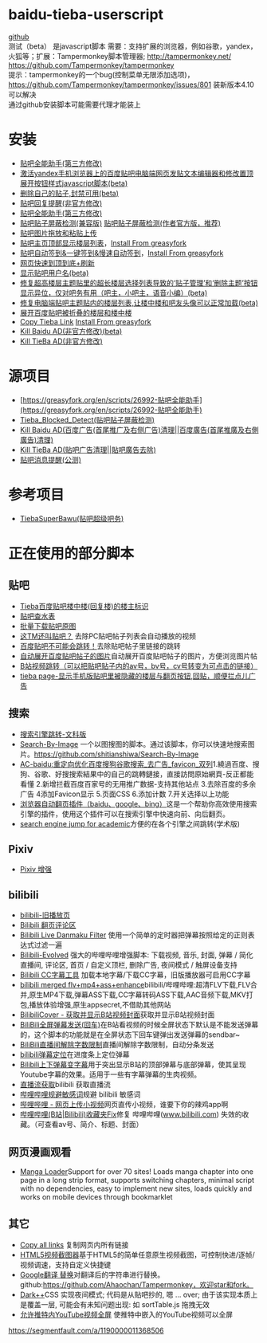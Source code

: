 # baidu-tieba-userscript
[github](https://github.com/shitianshiwa/baidu-tieba-userscript)<br/>
测试（beta）
是javascript脚本
需要：支持扩展的浏览器，例如谷歌，yandex，火狐等；扩展：Tampermonkey脚本管理器; http://tampermonkey.net/<br/>https://github.com/Tampermonkey/tampermonkey<br/>
提示：tampermonkey的一个bug(控制菜单无限添加选项)，https://github.com/Tampermonkey/tampermonkey/issues/801 装新版本4.10可以解决<br/>
通过github安装脚本可能需要代理才能装上<br/>
# 安装
- [贴吧全能助手(第三方修改)](https://openuserjs.org/scripts/shitianshiwa/%E8%B4%B4%E5%90%A7%E5%85%A8%E8%83%BD%E5%8A%A9%E6%89%8B(%E7%AC%AC%E4%B8%89%E6%96%B9%E4%BF%AE%E6%94%B9))
- [激活yandex手机浏览器上的百度贴吧电脑端网页发贴文本编辑器和修改置顶展开按钮样式javascript脚本(beta)](https://github.com/shitianshiwa/baidu-tieba-userscript/raw/master/%E4%BF%AE%E5%A4%8D%E7%94%B5%E8%84%91%E7%AB%AF%E8%B4%B4%E5%90%A7%E4%B8%BB%E9%A2%98%E8%B4%B4%E5%86%85%E7%9A%84%E6%A5%BC%E5%B1%82%E5%88%97%E8%A1%A8%2C%E8%AE%A9%E6%A5%BC%E4%B8%AD%E6%A5%BC%E5%92%8C%E5%90%A7%E5%8F%8B%E5%A4%B4%E5%83%8F%E5%8F%AF%E4%BB%A5%E6%AD%A3%E5%B8%B8%E5%8A%A0%E8%BD%BD(beta)/%E4%BF%AE%E5%A4%8D%E7%94%B5%E8%84%91%E7%AB%AF%E8%B4%B4%E5%90%A7%E4%B8%BB%E9%A2%98%E8%B4%B4%E5%86%85%E7%9A%84%E6%A5%BC%E5%B1%82%E5%88%97%E8%A1%A8%2C%E8%AE%A9%E6%A5%BC%E4%B8%AD%E6%A5%BC%E5%92%8C%E5%90%A7%E5%8F%8B%E5%A4%B4%E5%83%8F%E5%8F%AF%E4%BB%A5%E6%AD%A3%E5%B8%B8%E5%8A%A0%E8%BD%BD(beta).user.js)
- [删除自己的贴子,封禁可用(beta)](https://github.com/shitianshiwa/baidu-tieba-userscript/raw/master/%E5%88%A0%E9%99%A4%E8%87%AA%E5%B7%B1%E7%9A%84%E8%B4%B4%E5%AD%90%2C%E5%B0%81%E7%A6%81%E5%8F%AF%E7%94%A8(beta)/%E5%88%A0%E9%99%A4%E8%87%AA%E5%B7%B1%E7%9A%84%E8%B4%B4%E5%AD%90%2C%E5%B0%81%E7%A6%81%E5%8F%AF%E7%94%A8(beta).user.js)
- [贴吧回复提醒(非官方修改)](https://github.com/shitianshiwa/baidu-tieba-userscript/raw/master/%E8%B4%B4%E5%90%A7%E5%9B%9E%E5%A4%8D%E6%8F%90%E9%86%92(%E9%9D%9E%E5%AE%98%E6%96%B9%E4%BF%AE%E6%94%B9)/%E8%B4%B4%E5%90%A7%E5%9B%9E%E5%A4%8D%E6%8F%90%E9%86%92(%E9%9D%9E%E5%AE%98%E6%96%B9%E4%BF%AE%E6%94%B9).user.js)
- [贴吧全能助手(第三方修改)](https://github.com/shitianshiwa/baidu-tieba-userscript/raw/master/%E8%B4%B4%E5%90%A7%E5%85%A8%E8%83%BD%E5%8A%A9%E6%89%8B/%E8%B4%B4%E5%90%A7%E5%85%A8%E8%83%BD%E5%8A%A9%E6%89%8B.user.js)
- [贴吧贴子屏蔽检测(兼容版)](https://github.com/shitianshiwa/baidu-tieba-userscript/raw/master/%E8%B4%B4%E5%90%A7%E8%B4%B4%E5%AD%90%E5%B1%8F%E8%94%BD%E6%A3%80%E6%B5%8B/%E8%B4%B4%E5%90%A7%E8%B4%B4%E5%AD%90%E5%B1%8F%E8%94%BD%E6%A3%80%E6%B5%8B(%E5%85%BC%E5%AE%B9%E7%89%88)/%E8%B4%B4%E5%90%A7%E8%B4%B4%E5%AD%90%E5%B1%8F%E8%94%BD%E6%A3%80%E6%B5%8B(%E5%85%BC%E5%AE%B9%E7%89%88).user.js) [贴吧贴子屏蔽检测(作者官方版，推荐)](https://github.com/FirefoxBar/userscript/raw/master/Tieba_Blocked_Detect/Tieba_Blocked_Detect.user.js)
- [贴吧图片拖放和粘贴上传](https://github.com/shitianshiwa/baidu-tieba-userscript/raw/master/%E8%B4%B4%E5%90%A7%E5%9B%BE%E7%89%87%E6%8B%96%E6%94%BE%E5%92%8C%E7%B2%98%E8%B4%B4%E4%B8%8A%E4%BC%A0/%E8%B4%B4%E5%90%A7%E5%9B%BE%E7%89%87%E6%8B%96%E6%94%BE%E5%92%8C%E7%B2%98%E8%B4%B4%E4%B8%8A%E4%BC%A0.user.js)
- [贴吧主页顶部显示楼层列表](https://github.com/shitianshiwa/baidu-tieba-userscript/raw/master/%E8%B4%B4%E5%90%A7%E4%B8%BB%E9%A1%B5%E9%A1%B6%E9%83%A8%E6%98%BE%E7%A4%BA%E6%A5%BC%E5%B1%82%E5%88%97%E8%A1%A8/%E8%B4%B4%E5%90%A7%E4%B8%BB%E9%A1%B5%E9%A1%B6%E9%83%A8%E6%98%BE%E7%A4%BA%E6%A5%BC%E5%B1%82%E5%88%97%E8%A1%A8.user.js)，[Install From greasyfork](https://greasyfork.org/zh-CN/scripts/398403-%E8%B4%B4%E5%90%A7%E4%B8%BB%E9%A1%B5%E9%A1%B6%E9%83%A8%E6%98%BE%E7%A4%BA%E6%A5%BC%E5%B1%82%E5%88%97%E8%A1%A8)
- [贴吧自动签到&一键签到&慢速自动签到](https://github.com/shitianshiwa/baidu-tieba-userscript/raw/master/%E8%B4%B4%E5%90%A7%E8%87%AA%E5%8A%A8%E7%AD%BE%E5%88%B0%26%E4%B8%80%E9%94%AE%E7%AD%BE%E5%88%B0%26%E6%85%A2%E9%80%9F%E8%87%AA%E5%8A%A8%E7%AD%BE%E5%88%B0/%E8%B4%B4%E5%90%A7%E8%87%AA%E5%8A%A8%E7%AD%BE%E5%88%B0%26%E4%B8%80%E9%94%AE%E7%AD%BE%E5%88%B0%26%E6%85%A2%E9%80%9F%E8%87%AA%E5%8A%A8%E7%AD%BE%E5%88%B0.user.js)，[Install From greasyfork](https://greasyfork.org/zh-CN/scripts/402074-%E8%B4%B4%E5%90%A7%E8%87%AA%E5%8A%A8%E7%AD%BE%E5%88%B0-%E4%B8%80%E9%94%AE%E7%AD%BE%E5%88%B0-%E6%85%A2%E9%80%9F%E8%87%AA%E5%8A%A8%E7%AD%BE%E5%88%B0)
- [网页快速到顶到底+刷新](https://github.com/shitianshiwa/baidu-tieba-userscript/raw/master/%E7%BD%91%E9%A1%B5%E5%BF%AB%E9%80%9F%E5%88%B0%E9%A1%B6%E5%88%B0%E5%BA%95%2B%E5%88%B7%E6%96%B0/%E7%BD%91%E9%A1%B5%E5%BF%AB%E9%80%9F%E5%88%B0%E9%A1%B6%E5%88%B0%E5%BA%95%2B%E5%88%B7%E6%96%B0.user.js)
- [显示贴吧用户名(beta)](https://github.com/shitianshiwa/baidu-tieba-userscript/raw/master/%E6%98%BE%E7%A4%BA%E8%B4%B4%E5%90%A7%E7%94%A8%E6%88%B7%E5%90%8D(beta)/%E6%98%BE%E7%A4%BA%E8%B4%B4%E5%90%A7%E7%94%A8%E6%88%B7%E5%90%8D(beta).user.js)
- [修复超高楼层主题贴里的超长楼层选择列表导致的‘贴子管理’和‘删除主题’按钮显示异位，仅对吧务有用（吧主，小吧主，语音小编）(beta)](https://github.com/shitianshiwa/baidu-tieba-userscript/raw/master/%E4%BF%AE%E5%A4%8D%E8%B6%85%E9%AB%98%E6%A5%BC%E5%B1%82%E4%B8%BB%E9%A2%98%E8%B4%B4%E9%87%8C%E7%9A%84%E8%B6%85%E9%95%BF%E6%A5%BC%E5%B1%82%E9%80%89%E6%8B%A9%E5%88%97%E8%A1%A8%E5%AF%BC%E8%87%B4%E7%9A%84%E2%80%98%E8%B4%B4%E5%AD%90%E7%AE%A1%E7%90%86%E2%80%99%E5%92%8C%E2%80%98%E5%88%A0%E9%99%A4%E4%B8%BB%E9%A2%98%E2%80%99%E6%8C%89%E9%92%AE%E6%98%BE%E7%A4%BA%E5%BC%82%E4%BD%8D%EF%BC%8C%E4%BB%85%E5%AF%B9%E5%90%A7%E5%8A%A1%E6%9C%89%E7%94%A8%EF%BC%88%E5%90%A7%E4%B8%BB%EF%BC%8C%E5%B0%8F%E5%90%A7%E4%B8%BB%EF%BC%8C%E8%AF%AD%E9%9F%B3%E5%B0%8F%E7%BC%96%EF%BC%89(beta)/%E4%BF%AE%E5%A4%8D%E8%B6%85%E9%AB%98%E6%A5%BC%E5%B1%82%E4%B8%BB%E9%A2%98%E8%B4%B4%E9%87%8C%E7%9A%84%E8%B6%85%E9%95%BF%E6%A5%BC%E5%B1%82%E9%80%89%E6%8B%A9%E5%88%97%E8%A1%A8%E5%AF%BC%E8%87%B4%E7%9A%84%E2%80%98%E8%B4%B4%E5%AD%90%E7%AE%A1%E7%90%86%E2%80%99%E5%92%8C%E2%80%98%E5%88%A0%E9%99%A4%E4%B8%BB%E9%A2%98%E2%80%99%E6%8C%89%E9%92%AE%E6%98%BE%E7%A4%BA%E5%BC%82%E4%BD%8D%EF%BC%8C%E4%BB%85%E5%AF%B9%E5%90%A7%E5%8A%A1%E6%9C%89%E7%94%A8%EF%BC%88%E5%90%A7%E4%B8%BB%EF%BC%8C%E5%B0%8F%E5%90%A7%E4%B8%BB%EF%BC%8C%E8%AF%AD%E9%9F%B3%E5%B0%8F%E7%BC%96%EF%BC%89(beta).user.js)
- [修复电脑端贴吧主题贴内的楼层列表,让楼中楼和吧友头像可以正常加载(beta)](https://github.com/shitianshiwa/baidu-tieba-userscript/raw/master/%E6%BF%80%E6%B4%BByandex%E6%89%8B%E6%9C%BA%E6%B5%8F%E8%A7%88%E5%99%A8%E4%B8%8A%E7%9A%84%E7%99%BE%E5%BA%A6%E8%B4%B4%E5%90%A7%E7%94%B5%E8%84%91%E7%AB%AF%E7%BD%91%E9%A1%B5%E5%8F%91%E8%B4%B4%E6%96%87%E6%9C%AC%E7%BC%96%E8%BE%91%E5%99%A8%E5%92%8C%E4%BF%AE%E6%94%B9%E7%BD%AE%E9%A1%B6%E5%B1%95%E5%BC%80%E6%8C%89%E9%92%AE%E6%A0%B7%E5%BC%8Fjavascript%E8%84%9A%E6%9C%AC(beta)/%E6%BF%80%E6%B4%BByandex%E6%89%8B%E6%9C%BA%E6%B5%8F%E8%A7%88%E5%99%A8%E4%B8%8A%E7%9A%84%E7%99%BE%E5%BA%A6%E8%B4%B4%E5%90%A7%E7%94%B5%E8%84%91%E7%AB%AF%E7%BD%91%E9%A1%B5%E5%8F%91%E8%B4%B4%E6%96%87%E6%9C%AC%E7%BC%96%E8%BE%91%E5%99%A8%E5%92%8C%E4%BF%AE%E6%94%B9%E7%BD%AE%E9%A1%B6%E5%B1%95%E5%BC%80%E6%8C%89%E9%92%AE%E6%A0%B7%E5%BC%8Fjavascript%E8%84%9A%E6%9C%AC(beta).user.js)
- [展开百度贴吧被折叠的楼层和楼中楼](https://github.com/shitianshiwa/baidu-tieba-userscript/raw/master/%E5%B1%95%E5%BC%80%E7%99%BE%E5%BA%A6%E8%B4%B4%E5%90%A7%E8%A2%AB%E6%8A%98%E5%8F%A0%E7%9A%84%E6%A5%BC%E5%B1%82%E5%92%8C%E6%A5%BC%E4%B8%AD%E6%A5%BC/%E5%B1%95%E5%BC%80%E7%99%BE%E5%BA%A6%E8%B4%B4%E5%90%A7%E8%A2%AB%E6%8A%98%E5%8F%A0%E7%9A%84%E6%A5%BC%E5%B1%82%E5%92%8C%E6%A5%BC%E4%B8%AD%E6%A5%BC.user.js)
- [Copy Tieba Link](https://github.com/shitianshiwa/baidu-tieba-userscript/raw/master/Copy%20Tieba%20Link/Copy%20Tieba%20Link.user.js)  [Install From greasyfork](https://greasyfork.org/zh-CN/scripts/404771-copy-tieba-link)
- [Kill Baidu AD(非官方修改)(beta)](https://github.com/shitianshiwa/baidu-tieba-userscript/raw/master/Kill%20Baidu%20AD(%E9%9D%9E%E5%AE%98%E6%96%B9%E4%BF%AE%E6%94%B9)(beta)/Kill%20Baidu%20AD(%E9%9D%9E%E5%AE%98%E6%96%B9%E4%BF%AE%E6%94%B9)(beta).user.js)
- [Kill TieBa AD(非官方修改)](https://github.com/shitianshiwa/baidu-tieba-userscript/raw/master/Kill%20TieBa%20AD(%E9%9D%9E%E5%AE%98%E6%96%B9%E4%BF%AE%E6%94%B9)/Kill%20TieBa%20AD(%E9%9D%9E%E5%AE%98%E6%96%B9%E4%BF%AE%E6%94%B9).user.js)
# 源项目
* [https://greasyfork.org/en/scripts/26992-贴吧全能助手](https://greasyfork.org/en/scripts/26992-贴吧全能助手)
* [Tieba_Blocked_Detect(贴吧贴子屏蔽检测)](https://github.com/FirefoxBar/userscript/tree/master/Tieba_Blocked_Detect)
* [Kill Baidu AD(百度广告(首尾推广及右侧广告)清理||百度廣告(首尾推廣及右側廣告)清理)](https://github.com/hoothin/UserScripts/tree/master/Kill%20Baidu%20AD)
* [Kill TieBa AD(贴吧广告清理||貼吧廣告去除)](https://github.com/hoothin/UserScripts/blob/master/Kill%20TieBa%20AD)
* [贴吧消息提醒(公测)](https://t.52fisher.cn/tb-remind.html)

# 参考项目
* [TiebaSuperBawu(贴吧超级吧务)](https://github.com/52fisher/TiebaSuperBawu)

# 正在使用的部分脚本
## 贴吧
* [Tieba百度贴吧楼中楼(回复楼)的楼主标识](https://greasyfork.org/en/scripts/26316-tieba%E7%99%BE%E5%BA%A6%E8%B4%B4%E5%90%A7%E6%A5%BC%E4%B8%AD%E6%A5%BC-%E5%9B%9E%E5%A4%8D%E6%A5%BC-%E7%9A%84%E6%A5%BC%E4%B8%BB%E6%A0%87%E8%AF%86)
* [贴吧查水表](https://greasyfork.org/en/scripts/32933-%E8%B4%B4%E5%90%A7%E6%9F%A5%E6%B0%B4%E8%A1%A8)
* [批量下载贴吧原图](https://greasyfork.org/en/scripts/30307-%E6%89%B9%E9%87%8F%E4%B8%8B%E8%BD%BD%E8%B4%B4%E5%90%A7%E5%8E%9F%E5%9B%BE)
* [这TM还叫贴吧？](https://greasyfork.org/ja/scripts/23127-%E8%BF%99tm%E8%BF%98%E5%8F%AB%E8%B4%B4%E5%90%A7) 去除PC贴吧帖子列表会自动播放的视频
* [百度贴吧不可能会跳转！](https://greasyfork.org/zh-CN/scripts/783-%E7%99%BE%E5%BA%A6%E8%B4%B4%E5%90%A7%E4%B8%8D%E5%8F%AF%E8%83%BD%E4%BC%9A%E8%B7%B3%E8%BD%AC)去除贴吧帖子里链接的跳转
* [自动展开百度贴吧帖子的图片](https://greasyfork.org/zh-CN/scripts/396083-%E8%87%AA%E5%8A%A8%E5%B1%95%E5%BC%80%E7%99%BE%E5%BA%A6%E8%B4%B4%E5%90%A7%E5%B8%96%E5%AD%90%E7%9A%84%E5%9B%BE%E7%89%87)自动展开百度贴吧帖子的图片，方便浏览图片帖
* [B站视频跳转（可以把贴吧贴子内的av号，bv号，cv号转变为可点击的链接）](https://greasyfork.org/zh-CN/scripts/400724-b%E7%AB%99%E8%A7%86%E9%A2%91%E8%B7%B3%E8%BD%AC)
* [tieba page-显示手机版贴吧里被隐藏的楼层与翻页按钮,回贴，顺便拦点儿广告](https://greasyfork.org/zh-CN/scripts/390510-tieba-page)


## 搜索
* [搜索引擎跳转-文科版](https://github.com/shitianshiwa/search_engineJump/raw/master/search_engineJump.user.js)
* [Search-By-Image](https://github.com/shitianshiwa/Search-By-Image/raw/%E4%BF%AE%E6%94%B9%E7%89%88/search-by-image.user.js) 一个以图搜图的脚本。通过该脚本，你可以快速地搜索图片。https://github.com/shitianshiwa/Search-By-Image
* [AC-baidu:重定向优化百度搜狗谷歌搜索_去广告_favicon_双列](https://greasyfork.org/zh-CN/scripts/14178-ac-baidu-%E9%87%8D%E5%AE%9A%E5%90%91%E4%BC%98%E5%8C%96%E7%99%BE%E5%BA%A6%E6%90%9C%E7%8B%97%E8%B0%B7%E6%AD%8C%E6%90%9C%E7%B4%A2-%E5%8E%BB%E5%B9%BF%E5%91%8A-favicon-%E5%8F%8C%E5%88%97)1.繞過百度、搜狗、谷歌、好搜搜索結果中的自己的跳轉鏈接，直接訪問原始網頁-反正都能看懂 2.新增拦截百度百家号的无用推广数据-支持其他站点 3.去除百度的多余广告 4添加Favicon显示 5.页面CSS 6.添加计数 7.开关选择以上功能
* [浏览器自动翻页插件（baidu、google、bing）](https://greasyfork.org/ja/scripts/381099-%E6%B5%8F%E8%A7%88%E5%99%A8%E8%87%AA%E5%8A%A8%E7%BF%BB%E9%A1%B5%E6%8F%92%E4%BB%B6-baidu-google-bing)这是一个帮助你高效使用搜索引擎的插件，使用这个插件可以在搜索引擎中快速向前、向后翻页。
* [search engine jump for academic](https://greasyfork.org/zh-CN/scripts/2765-search-engine-jump-for-academic)方便的在各个引擎之间跳转(学术版)
## Pixiv
* [Pixiv 增强](https://greasyfork.org/zh-CN/scripts/34153-pixiv-plus)
## bilibili
* [bilibili-旧播放页](https://greasyfork.org/ja/scripts/394296-bilibili-%E6%97%A7%E6%92%AD%E6%94%BE%E9%A1%B5)
* [Bilibili 翻页评论区](https://greasyfork.org/ja/scripts/403348-bilibili-%E7%BF%BB%E9%A1%B5%E8%AF%84%E8%AE%BA%E5%8C%BA)
* [Bilibili Live Danmaku Filter](https://greasyfork.org/zh-CN/scripts/386759-bilibili-live-danmaku-filter) 使用一个简单的定时器把弹幕按照给定的正则表达式过滤一遍
* [Bilibili-Evolved](https://github.com/the1812/Bilibili-Evolved) 强大的哔哩哔哩增强脚本: 下载视频, 音乐, 封面, 弹幕 / 简化直播间, 评论区, 首页 / 自定义顶栏, 删除广告, 夜间模式 / 触屏设备支持
* [Bilibili CC字幕工具](https://greasyfork.org/zh-CN/scripts/378513-bilibili-cc%E5%AD%97%E5%B9%95%E5%B7%A5%E5%85%B7) 加载本地字幕/下载CC字幕，旧版播放器可启用CC字幕
* [bilibili merged flv+mp4+ass+enhance](https://greasyfork.org/ja/scripts/372516-bilibili-merged-flv-mp4-ass-enhance)bilibili/哔哩哔哩:超清FLV下载,FLV合并,原生MP4下载,弹幕ASS下载,CC字幕转码ASS下载,AAC音频下载,MKV打包,播放体验增强,原生appsecret,不借助其他网站
* [BilibiliCover - 获取并显示B站视频封面](https://greasyfork.org/ja/scripts/33411-bilibilicover-%E8%8E%B7%E5%8F%96%E5%B9%B6%E6%98%BE%E7%A4%BAb%E7%AB%99%E8%A7%86%E9%A2%91%E5%B0%81%E9%9D%A2)获取并显示B站视频封面
* [BiliBili全屏弹幕发送(回车)](https://greasyfork.org/ja/scripts/384604-bilibili%E5%85%A8%E5%B1%8F%E5%BC%B9%E5%B9%95%E5%8F%91%E9%80%81-%E5%9B%9E%E8%BD%A6)在B站看视频的时候全屏状态下默认是不能发送弹幕的，这个脚本的功能就是在全屏状态下回车键弹出发送弹幕的sendbar~
* [BiliBili直播间解除字数限制](https://greasyfork.org/ja/scripts/37976-bilibili%E7%9B%B4%E6%92%AD%E9%97%B4%E8%A7%A3%E9%99%A4%E5%AD%97%E6%95%B0%E9%99%90%E5%88%B6)直播间解除字数限制，自动分条发送
* [bilibili弹幕定位](https://greasyfork.org/zh-CN/scripts/31933-bilibili%E5%BC%B9%E5%B9%95%E5%AE%9A%E4%BD%8D)在进度条上定位弹幕
* [Bilibili上下弹幕变字幕](https://greasyfork.org/zh-CN/scripts/35205-bilibili%E4%B8%8A%E4%B8%8B%E5%BC%B9%E5%B9%95%E5%8F%98%E5%AD%97%E5%B9%95)用于突出显示B站的顶部弹幕与底部弹幕，使其呈现Youtube字幕的效果。适用于一些有字幕弹幕的生肉视频。
* [直播流获取](https://greasyfork.org/zh-CN/scripts/396824-%E7%9B%B4%E6%92%AD%E6%B5%81%E8%8E%B7%E5%8F%96)bilibili 获取直播流
* [哔哩哔哩规避敏感词](https://greasyfork.org/zh-CN/scripts/31447-%E5%93%94%E5%93%A9%E5%93%94%E5%93%A9%E8%A7%84%E9%81%BF%E6%95%8F%E6%84%9F%E8%AF%8D)规避 bilibili 敏感词
* [哔哩哔哩 - 网页上传小视频](https://greasyfork.org/zh-CN/scripts/39431-%E5%93%94%E5%93%A9%E5%93%94%E5%93%A9-%E7%BD%91%E9%A1%B5%E4%B8%8A%E4%BC%A0%E5%B0%8F%E8%A7%86%E9%A2%91)网页直传小视频，谁要下你的辣鸡app啊
* [哔哩哔哩(B站|Bilibili)收藏夹Fix](https://greasyfork.org/zh-CN/scripts/383143-%E5%93%94%E5%93%A9%E5%93%94%E5%93%A9-b%E7%AB%99-bilibili-%E6%94%B6%E8%97%8F%E5%A4%B9fix)修复 哔哩哔哩(www.bilibili.com) 失效的收藏。（可查看av号、简介、标题、封面）
## 网页漫画观看
* [Manga Loader](https://greasyfork.org/zh-CN/scripts/692-manga-loader)Support for over 70 sites! Loads manga chapter into one page in a long strip format, supports switching chapters, minimal script with no dependencies, easy to implement new sites, loads quickly and works on mobile devices through bookmarklet
## 其它
* [Copy all links](https://github.com/FirefoxBar/userscript/tree/master/Copy_all_links) 复制网页内所有链接
* [HTML5视频截图器](https://greasyfork.org/zh-CN/scripts/370819-html5%E8%A7%86%E9%A2%91%E6%88%AA%E5%9B%BE%E5%99%A8)基于HTML5的简单任意原生视频截图，可控制快进/逐帧/视频调速，支持自定义快捷键
* [Google翻译 替换](https://greasyfork.org/zh-CN/scripts/35072-google-translate-replace)对翻译后的字符串进行替换。github:https://github.com/Ahaochan/Tampermonkey，欢迎star和fork。
* [Dark++](https://greasyfork.org/ja/scripts/376268-dark)CSS 实现夜间模式; 代码是从贴吧抄的, 嗯 ... over; 由于该实现本质上是覆盖一层, 可能会有未知问题出现: 如 sortTable.js 拖拽无效
* [允许推特内YouTube视频全屏](https://greasyfork.org/zh-CN/scripts/375464-allow-youtube-videos-in-twitter-to-fullscreen) 使推特中嵌入的YouTube视频可以全屏

https://segmentfault.com/a/1190000011368506
